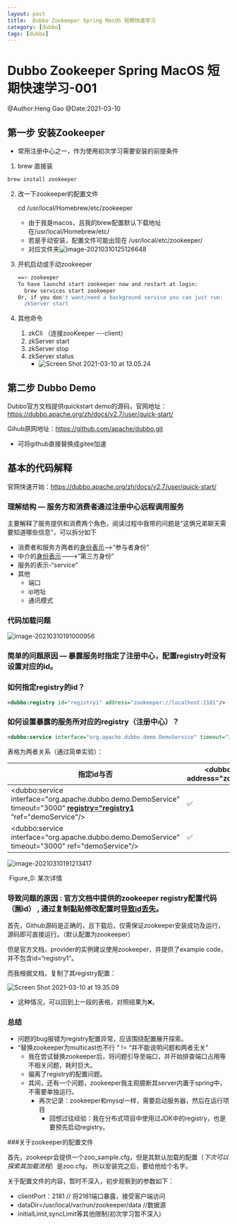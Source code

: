 ```yaml
---
layout: post
title:  Dubbo Zookeeper Spring MacOS 短期快速学习
category: [dubbo]
tags: [dubbo]
---
```


# Dubbo Zookeeper Spring MacOS 短期快速学习-001

@Author:Heng Gao
@Date:2021-03-10

## 第一步 安装Zookeeper

- 常用注册中心之一，作为使用初次学习需要安装的前提条件

1. brew 直接装

``` bash
brew install zookeeper
```

2. 改一下zookeeper的配置文件

   cd /usr/local/Homebrew/etc/zookeeper



   - 由于我是macos，且我的brew配置默认下载地址在/usr/local/Homebrew/etc/
   - 若是手动安装，配置文件可能出现在 /usr/local/etc/zookeeper/
   - 对应文件夹![image-20210310125126648](https://cdn.jsdelivr.net/gh/henggao98/imgbed/posts/image-20210310125126648.png)

3. 开机启动或手动zookeeper

   ```bash
   ==> zookeeper
   To have launchd start zookeeper now and restart at login:
     brew services start zookeeper
   Or, if you don't want/need a background service you can just run:
     zkServer start
   ```

4. 其他命令

   1. zkCli （连接zooKeeper ---client）
   2. zkServer start
   3. zkServer stop
   4. zkServer status
      - ![Screen Shot 2021-03-10 at 13.05.24](https://cdn.jsdelivr.net/gh/henggao98/imgbed/posts/Screen%20Shot%202021-03-10%20at%2013.05.24.png)





## 第二步 Dubbo Demo

Dubbo官方文档提供quickstart demo的源码，官网地址：https://dubbo.apache.org/zh/docs/v2.7/user/quick-start/

Gihub原网地址：https://github.com/apache/dubbo.git

- 可将github直接替换成gitee加速

## 基本的代码解释

官网快速开始：https://dubbo.apache.org/zh/docs/v2.7/user/quick-start/

### 理解结构 — 服务方和消费者通过注册中心远程调用服务

主要解释了服务提供和消费两个角色，阅读过程中我带的问题是“这俩兄弟聊天需要知道哪些信息”，可以拆分如下

- 消费者和服务方两者的<u>身份表示</u>——>“参与者身份”
- 中介的<u>身份表示</u>—-->“第三方身份”
- 服务的表示-“service”
- 其他
  - 端口
  - ip地址
  - 通讯模式

### 代码加载问题

![image-20210310191000956](https://cdn.jsdelivr.net/gh/henggao98/imgbed/posts/image-20210310191000956.png)

### 简单的问题原因 — 暴露服务时指定了注册中心，配置registry时没有设置对应的id。

### 如何指定registry的id？

```xml
<dubbo:registry id="registry1" address="zookeeper://localhost:2181"/>
```

### 如何设置暴露的服务所对应的registry（注册中心）？

```xml
<dubbo:service interface="org.apache.dubbo.demo.DemoService" timeout="3000" registry="registry1" ref="demoService"/>
```

表格为两者关系（通过简单实验）：

| 指定id与否                                                   | <dubbo:registry <u>id="registry1"</u> address="zookeeper://localhost:2181"/> | <dubbo:registry address="zookeeper://localhost:2181"/> |
| ------------------------------------------------------------ | ------------------------------------------------------------ | ------------------------------------------------------ |
| <dubbo:service interface="org.apache.dubbo.demo.DemoService" timeout="3000” **<u>registry=“registry1</u>** ”ref="demoService"/> | ✅                                                            | ❌                                                      |
| <dubbo:service interface="org.apache.dubbo.demo.DemoService" timeout="3000" ref="demoService"/> | ✅                                                            | ✅                                                      |



![image-20210310191213417](https://cdn.jsdelivr.net/gh/henggao98/imgbed/posts/image-20210310191213417.png)

​																				Figure_0: 某次详情



### 导致问题的原因 : 官方文档中提供的zookeeper registry配置代码（🈚️id） , 通过复制黏贴修改配置时<u>**导致id丢失**</u>。

首先，Github源码是正确的，且下载后，仅需保证zookeeper安装成功及运行，源码即可直接运行。（默认配置为zookeeper）

但是官方文档，provider的实例建议使用zookeeper，并提供了example code，并不包含id=“registry1”。

而我根据文档，复制了其registry配置：

![Screen Shot 2021-03-10 at 19.35.09](https://cdn.jsdelivr.net/gh/henggao98/imgbed/posts/Screen%20Shot%202021-03-10%20at%2019.35.09.png)

- 这种情况，可以回到上一段的表格，对照结果为❌。



### 总结

- 问题的bug报错为registry配置异常，应该围绕配置展开探索。
- “替换zookeeper为multicast也不行 ” != “并不能说明问题和两者无关”
  - 我在尝试替换zookeeper后，将问题引导至端口，并开始排查端口占用等不相关问题，耗时巨大。
  - 偏离了registry的配置问题。
  - 其间，还有一个问题，zookeeper我主观臆断其server内置于spring中，不需要单独运行。
    - 再次记录：zookeeper和mysql一样，需要启动服务器，然后在运行项目
      - 回想过往经验：我在分布式项目中使用过JDK中的registry，也是要预先启动registry。



###关于zookeeper的配置文件

首先，zookeepr会提供一个zoo_sample.cfg，但是其默认加载的配置（*下次可以探索其加载流程*）是zoo.cfg， 所以安装完之后，要给他给个名字。

关于配置文件的内容，暂时不深入，初步观察到的参数如下：

- clientPort：2181 // 将2181端口暴露，接受客户端访问
- dataDir=/usr/local/var/run/zookeeper/data //数据源
- initialLimit,syncLimit等其他限制(初次学习暂不深入)